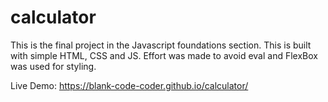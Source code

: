 # calculator

This is the final project in the Javascript foundations section. This is built with simple HTML, CSS and JS. Effort was made to avoid eval and FlexBox was used for styling.

Live Demo: https://blank-code-coder.github.io/calculator/
